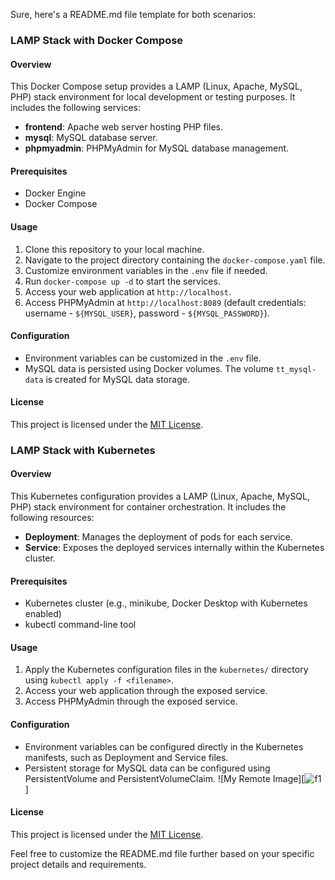 Sure, here's a README.md file template for both scenarios:
### LAMP Stack with Docker Compose

#### Overview
This Docker Compose setup provides a LAMP (Linux, Apache, MySQL, PHP) stack environment for local development or testing purposes. It includes the following services:
- **frontend**: Apache web server hosting PHP files.
- **mysql**: MySQL database server.
- **phpmyadmin**: PHPMyAdmin for MySQL database management.

#### Prerequisites
- Docker Engine
- Docker Compose

#### Usage
1. Clone this repository to your local machine.
2. Navigate to the project directory containing the `docker-compose.yaml` file.
3. Customize environment variables in the `.env` file if needed.
4. Run `docker-compose up -d` to start the services.
5. Access your web application at `http://localhost`.
6. Access PHPMyAdmin at `http://localhost:8089` (default credentials: username - `${MYSQL_USER}`, password - `${MYSQL_PASSWORD}`).

#### Configuration
- Environment variables can be customized in the `.env` file.
- MySQL data is persisted using Docker volumes. The volume `tt_mysql-data` is created for MySQL data storage.

#### License
This project is licensed under the [MIT License](LICENSE).

### LAMP Stack with Kubernetes

#### Overview
This Kubernetes configuration provides a LAMP (Linux, Apache, MySQL, PHP) stack environment for container orchestration. It includes the following resources:
- **Deployment**: Manages the deployment of pods for each service.
- **Service**: Exposes the deployed services internally within the Kubernetes cluster.

#### Prerequisites
- Kubernetes cluster (e.g., minikube, Docker Desktop with Kubernetes enabled)
- kubectl command-line tool

#### Usage
1. Apply the Kubernetes configuration files in the `kubernetes/` directory using `kubectl apply -f <filename>`.
2. Access your web application through the exposed service.
3. Access PHPMyAdmin through the exposed service.

#### Configuration
- Environment variables can be configured directly in the Kubernetes manifests, such as Deployment and Service files.
- Persistent storage for MySQL data can be configured using PersistentVolume and PersistentVolumeClaim.
![My Remote Image][![f1](https://github.com/sudosugandh/lamp-k8s/assets/64632983/2e415032-f72a-4b12-85d8-e1a0a3b0b89a)
]
#### License
This project is licensed under the [MIT License](LICENSE).

Feel free to customize the README.md file further based on your specific project details and requirements.
